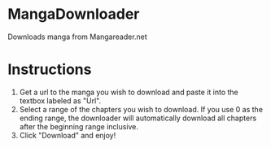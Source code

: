 # MangaDownloader
Downloads manga from Mangareader.net

# Instructions
1. Get a url to the manga you wish to download and paste it into the textbox labeled as "Url".
2. Select a range of the chapters you wish to download. If you use 0 as the ending range, the downloader will automatically download all chapters after the beginning range inclusive.
3. Click "Download" and enjoy!

